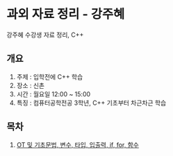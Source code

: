 # 과외 자료 정리 - 강주혜
강주혜 수강생 자료 정리, C++

## 개요
1. 주제 : 입학전에 C++ 학습
2. 장소 : 신촌
3. 시간 : 월요일 12:00 ~ 15:00
4. 특징 : 컴퓨터공학전공 3학년, C++ 기초부터 차근차근 학습

##  목차
1. [OT 및 기초문법, 변수, 타입, 입출력, if, for, 함수](./1주차)
